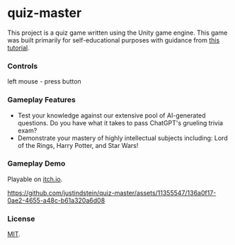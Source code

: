 # quiz-master
This project is a quiz game written using the Unity game engine. This game was built primarily for self-educational purposes with guidance from [this tutorial](https://www.udemy.com/course/unitycourse/).

### Controls
left mouse - press button

### Gameplay Features
- Test your knowledge against our extensive pool of AI-generated questions. Do you have what it takes to pass ChatGPT's grueling trivia exam?
- Demonstrate your mastery of highly intellectual subjects including: Lord of the Rings, Harry Potter, and Star Wars!

### Gameplay Demo

Playable on [itch.io](https://justindstein.itch.io/quiz-master).

https://github.com/justindstein/quiz-master/assets/11355547/136a0f17-0ae2-4655-a48c-b61a320a6d08

### License

[MIT](./LICENSE).
